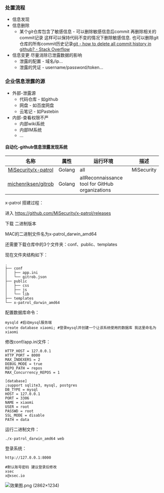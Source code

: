 ### 处置流程

* 信息发现
* 信息删除
  * 某个git仓库包含了敏感信息 - 可以删除敏感信息后commit 再删除相关的commit记录 这样可以保持代码不变的情况下删除敏感信息. 也可以删除git仓库的所有commit历史记录[git - how to delete all commit history in github? - Stack Overflow](https://stackoverflow.com/questions/13716658/how-to-delete-all-commit-history-in-github)
* 信息变更 尽量消除已泄露数据的影响
  * 泄露的配置 - 域名/ip...
  * 泄露的凭证 - username/password/token...

### 企业信息泄露的源

* 外部-泄露源
  * 代码仓库 - 如github
  * 网盘 - 如百度网盘
  * 云笔记 - 如Pastebin
* 内部-查看权限不严
  * 内部wiki系统
  * 内部IM系统
  * ...

#### 自动化-github信息泄露发现系统

|名称|属性|运行环境|描述|
|:-------------:|--|--|-----|
|[MiSecurity/x-patrol](https://github.com/MiSecurity/x-patrol/)|Golang|all|MiSecurity|
|[michenriksen/gitrob](https://github.com/michenriksen/gitrob)|Golang|allReconnaissance tool for GitHub organizations|


x-patrol 搭建过程：

进入 https://github.com/MiSecurity/x-patrol/releases

下载 二进制版本

MAC的二进制文件名为x-patrol_darwin_amd64

还需要下载仓库中的3个文件夹：conf、public、templates

现在文件夹结构如下：
```
.
├── conf
│   ├── app.ini
│   └── gitrob.json
├── public
│   ├── css
│   ├── js
│   └── lib
├── templates
└── x-patrol_darwin_amd64
```

配置数据库命令：
```
mysqld #启动mysql服务端
create database xiaomi; #登录mysql并创建一个让该系统使用的数据库 我这里命名为xiaomi
```

修改conf/app.ini文件：
```
HTTP_HOST = 127.0.0.1
HTTP_PORT = 8000
MAX_INDEXERS = 2
DEBUG_MODE = true
REPO_PATH = repos
MAX_Concurrency_REPOS = 1

[database]
;support sqlite3, mysql, postgres
DB_TYPE = mysql
HOST = 127.0.0.1
PORT = 3306
NAME = xiaomi
USER = root
PASSWD = root
SSL_MODE = disable
PATH = data
```

运行二进制文件：
```
./x-patrol_darwin_amd64 web
```

登录系统：
```
http://127.0.0.1:8000

#默认账号密码 建议登录后修改
xsec
x@xsec.io
```

![效果图.png (2862×1234)](https://camo.githubusercontent.com/6f66528be6b1a80300ba103995f71a69fb629335/68747470733a2f2f696d61676573322e696d67626f782e636f6d2f39372f65342f5676776f364450555f6f2e706e67)
